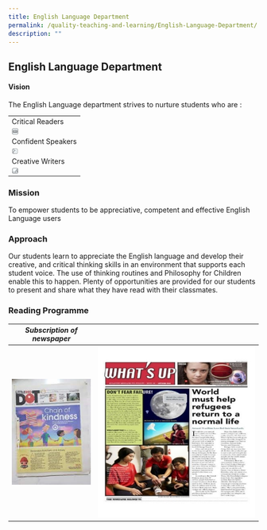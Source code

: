 ```yaml
---
title: English Language Department
permalink: /quality-teaching-and-learning/English-Language-Department/
description: ""
---
```

## English Language Department

#### Vision

The English Language department strives to nurture students who are :



|                    |
|--------------------|
| Critical Readers   |
| <img style="width: 10%;" src="/images/EL1.png" align = "left" />          |
| Confident Speakers |
| <img style="width: 10%;" src="/images/EL2.png" align = "left" />          |
| Creative Writers   |
| <img style="width: 10%;" src="/images/EL3.png" align = "left" />            |


### Mission


To empower students to be appreciative, competent and effective English Language users

### Approach


Our students learn to appreciate the English language and develop their creative, and critical thinking skills in an environment that supports each student voice. The use of thinking routines and Philosophy for Children enable this to happen. Plenty of opportunities are provided for our students to present and share what they have read with their classmates. 

### Reading Programme

|  *Subscription of newspaper* | |  
| -------- | -------- | 
| ![](/images/EL4.jpeg)     |   ![](/images/EL5.jpeg)  | 


